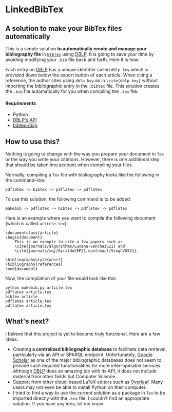 # LinkedBibTex
## A solution to make your BibTex files automatically

This is a simple solution **to automatically create and manage your bibliography file** in [`BibTex`](https://en.wikipedia.org/wiki/BibTeX) using [DBLP](https://dblp.org). It is going to save your time by avoiding modifying your `.bib` file back and forth. Here it is how:

Each entry on [DBLP](https://dblp.org) has a unique identifier called `dblp key` which is provided down below the export button of each article. When citing a reference, the author cites using `dblp key` as in `\cite{dblp key}` without importing the bibliographic entry in the `.bibtex` file. This solution creates the `.bib` file automatically for you when compiling the `.tex` file.

#### Requirements
- Python
- [DBLP's API](https://dblp.org/faqHow+to+use+the+dblp+search+API.html)
- [bibtex-dblp](https://github.com/volkm/bibtex-dblp)

## How to use this?

Nothing is going to change with the way you prepare your document in `Tex` or the way you write your citations. However, there is one additional step that should be taken into account when compiling your files.

Normally, compiling a `Tex` file with bibliography looks like the following in the command-line:

    pdflatex -> bibtex -> pdflatex -> pdflatex

To use this solution, the following command is to be added:

	makebib -> pdflatex -> bibtex -> pdflatex -> pdflatex
    
Here is an example where you want to compile the following document (which is called `article.tex`):

	\documentclass{article}
	\begin{document}
		This is an example to cite a few papers such as
		\cite{journals/algorithms/Lucena-SanchezS21} and
		\cite{journals/sqj/GiraldoCEP21,conf/eacl/SinghVGS21}.
	
	\bibliographystyle{unsrt}
	\bibliography{references}
	\end{document}

Now, the compilation of your file would look like this:

	python makebib.py article.tex
	pdflatex article.tex
	bibtex article
	pdflatex article.tex
	pdflatex article.tex


## What's next?

I believe that this project is yet to become truly functional. Here are a few ideas:

- Creating **a centralized bibliographic database** to facilitate data retrieval, particularly via an API or SPARQL endpoint. Unfortunately, [Google Scholar](https://scholar.google.com/) as one of the major bibliographic databases does not seem to provide such required functionalities for more inter-operable services. Although [DBLP](https://dblp.org) does an amazing job with its API, it does not include material from other fields but Computer Science.
- Support from other cloud-based LaTeX editors such as [Overleaf](https://www.overleaf.com). Many users may not even be able to install Python on their computer.
- I tried to find a way to use the current solution as a package in `Tex` to be imported directly with the `.tex` file. I couldn't find an appropriate solution. If you have any idea, let me know.


